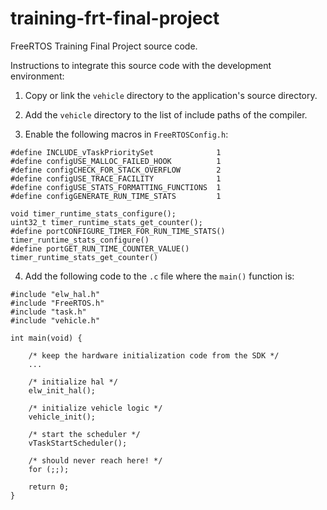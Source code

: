 # training-frt-final-project
FreeRTOS Training Final Project source code.

Instructions to integrate this source code with the development environment:

1. Copy or link the `vehicle` directory to the application's source directory.

2. Add the `vehicle` directory to the list of include paths of the compiler.

3. Enable the following macros in `FreeRTOSConfig.h`:

```
#define INCLUDE_vTaskPrioritySet              1
#define configUSE_MALLOC_FAILED_HOOK          1
#define configCHECK_FOR_STACK_OVERFLOW        2
#define configUSE_TRACE_FACILITY              1
#define configUSE_STATS_FORMATTING_FUNCTIONS  1
#define configGENERATE_RUN_TIME_STATS         1

void timer_runtime_stats_configure();
uint32_t timer_runtime_stats_get_counter();
#define portCONFIGURE_TIMER_FOR_RUN_TIME_STATS() timer_runtime_stats_configure()
#define portGET_RUN_TIME_COUNTER_VALUE() timer_runtime_stats_get_counter()
```

4. Add the following code to the `.c` file where the `main()` function is:

```
#include "elw_hal.h"
#include "FreeRTOS.h"
#include "task.h"
#include "vehicle.h"

int main(void) {

    /* keep the hardware initialization code from the SDK */
    ...

    /* initialize hal */
    elw_init_hal();

    /* initialize vehicle logic */
    vehicle_init();

    /* start the scheduler */
    vTaskStartScheduler();

    /* should never reach here! */
    for (;;);

    return 0;
}
```
